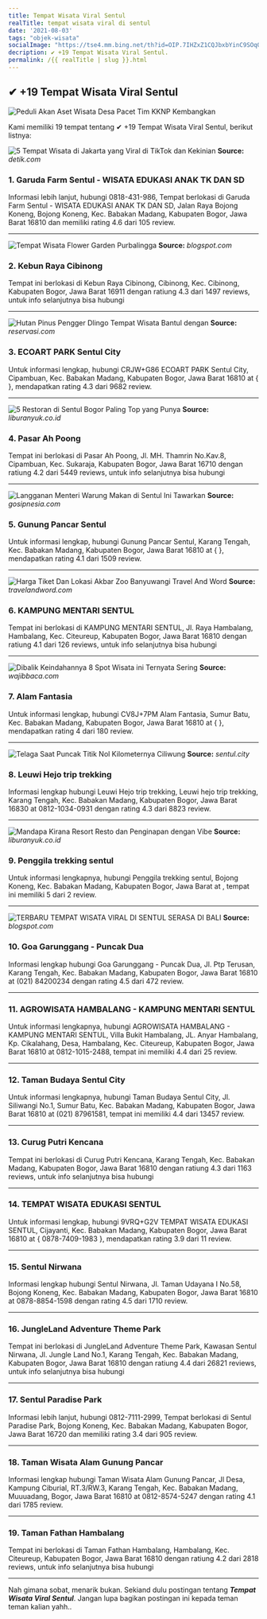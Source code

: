 ```yaml
---
title: Tempat Wisata Viral Sentul
realTitle: tempat wisata viral di sentul
date: '2021-08-03'
tags: "objek-wisata"
socialImage: "https://tse4.mm.bing.net/th?id=OIP.7IHZxZ1CQJbxbYinC9SOqQHaJ4&amp;pid=15.1"
decription: ✔ +19 Tempat Wisata Viral Sentul.
permalink: /{{ realTitle | slug }}.html
---
```


## ✔ +19 Tempat Wisata Viral Sentul

![Peduli Akan Aset Wisata Desa Pacet Tim KKNP Kembangkan ](https://umsida.ac.id/wp-content/uploads/2020/02/IMG-20200213-WA0000-600x800.jpg)



Kami memiliki 19 tempat tentang ✔ +19 Tempat Wisata Viral Sentul, berikut listnya:



![5 Tempat Wisata di Jakarta yang Viral di TikTok dan Kekinian](https://tse1.mm.bing.net/th?id=OIP.JreMpQvr-xkEKQ6e_50LqgHaEK&amp;pid=15.1)
**Source:** _detik.com_


### 1. Garuda Farm Sentul - WISATA EDUKASI ANAK TK DAN SD



Informasi lebih lanjut, hubungi 0818-431-986, Tempat berlokasi di Garuda Farm Sentul - WISATA EDUKASI ANAK TK DAN SD, Jalan Raya Bojong Koneng, Bojong Koneng, Kec. Babakan Madang, Kabupaten Bogor, Jawa Barat 16810 dan memiliki rating 4.6 dari 105 review.

---


![Tempat Wisata Flower Garden Purbalingga](https://tse1.mm.bing.net/th?id=OIP.6TgXn-iyUgQxLYLXSTDDwAHaEK&amp;pid=15.1)
**Source:** _blogspot.com_


### 2. Kebun Raya Cibinong



Tempat ini berlokasi di Kebun Raya Cibinong, Cibinong, Kec. Cibinong, Kabupaten Bogor, Jawa Barat 16911 dengan ratiung 4.3 dari 1497 reviews, untuk info selanjutnya bisa hubungi 

---


![Hutan Pinus Pengger Dlingo Tempat Wisata Bantul dengan ](https://tse1.mm.bing.net/th?id=OIP.45o9E29PSjd404rJ44tafQHaE6&amp;pid=15.1)
**Source:** _reservasi.com_


### 3. ECOART PARK Sentul City



Untuk informasi lengkap, hubungi CRJW+G86 ECOART PARK Sentul City, Cipambuan, Kec. Babakan Madang, Kabupaten Bogor, Jawa Barat 16810 at {  }, mendapatkan rating 4.3 dari 9682 review.

---


![5 Restoran di Sentul Bogor Paling Top yang Punya ](https://tse1.mm.bing.net/th?id=OIP.SPOqHl2WjykQ2Nxx6vBJyAHaEd&amp;pid=15.1)
**Source:** _liburanyuk.co.id_


### 4. Pasar Ah Poong



Tempat ini berlokasi di Pasar Ah Poong, Jl. MH. Thamrin No.Kav.8, Cipambuan, Kec. Sukaraja, Kabupaten Bogor, Jawa Barat 16710 dengan ratiung 4.2 dari 5449 reviews, untuk info selanjutnya bisa hubungi 

---


![Langganan Menteri Warung Makan di Sentul Ini Tawarkan ](https://tse2.mm.bing.net/th?id=OIP.cKGDUKS9AZZKAqNZiUgarAHaFN&amp;pid=15.1)
**Source:** _gosipnesia.com_


### 5. Gunung Pancar Sentul



Untuk informasi lengkap, hubungi Gunung Pancar Sentul, Karang Tengah, Kec. Babakan Madang, Kabupaten Bogor, Jawa Barat 16810 at {  }, mendapatkan rating 4.1 dari 1509 review.

---


![Harga Tiket Dan Lokasi Akbar Zoo Banyuwangi  Travel And Word](https://tse4.mm.bing.net/th?id=OIP.T7EC1WwPz8-z8IQ9f40pGQHaHa&amp;pid=15.1)
**Source:** _travelandword.com_


### 6. KAMPUNG MENTARI SENTUL



Tempat ini berlokasi di KAMPUNG MENTARI SENTUL, Jl. Raya Hambalang, Hambalang, Kec. Citeureup, Kabupaten Bogor, Jawa Barat 16810 dengan ratiung 4.1 dari 126 reviews, untuk info selanjutnya bisa hubungi 

---


![Dibalik Keindahannya 8 Spot Wisata ini Ternyata Sering ](https://tse2.mm.bing.net/th?id=OIP.UfsXtsGHtHa7nCCb6C8KwgHaE8&amp;pid=15.1)
**Source:** _wajibbaca.com_


### 7. Alam Fantasia



Untuk informasi lengkap, hubungi CV8J+7PM Alam Fantasia, Sumur Batu, Kec. Babakan Madang, Kabupaten Bogor, Jawa Barat 16810 at {  }, mendapatkan rating 4 dari 180 review.

---


![Telaga Saat Puncak  Titik Nol Kilometernya Ciliwung ](https://tse3.mm.bing.net/th?id=OIP.IAQcCMNvg3Syna0u3MI6MgHaEk&amp;pid=15.1)
**Source:** _sentul.city_


### 8. Leuwi Hejo trip trekking



Informasi lengkap hubungi Leuwi Hejo trip trekking, Leuwi hejo trip trekking, Karang Tengah, Kec. Babakan Madang, Kabupaten Bogor, Jawa Barat 16830 at 0812-1034-0931 dengan rating 4.3 dari 8823 review.

---


![Mandapa Kirana Resort Resto dan Penginapan dengan Vibe ](https://tse3.mm.bing.net/th?id=OIP.0T7uWewRCY-LNXzkrNzP8wAAAA&amp;pid=15.1)
**Source:** _liburanyuk.co.id_


### 9. Penggila trekking sentul



Untuk informasi lengkapnya, hubungi Penggila trekking sentul, Bojong Koneng, Kec. Babakan Madang, Kabupaten Bogor, Jawa Barat at , tempat ini memiliki 5 dari 2 review.

---


![TERBARU TEMPAT WISATA VIRAL DI SENTUL SERASA DI BALI ](https://tse4.mm.bing.net/th?id=OIP.HOxnPRSt_Wc2ZBM-Z8W0zwHaFj&amp;pid=15.1)
**Source:** _blogspot.com_


### 10. Goa Garunggang - Puncak Dua



Informasi lengkap hubungi Goa Garunggang - Puncak Dua, Jl. Ptp Terusan, Karang Tengah, Kec. Babakan Madang, Kabupaten Bogor, Jawa Barat 16810 at (021) 84200234 dengan rating 4.5 dari 472 review.

---


### 11. AGROWISATA HAMBALANG - KAMPUNG MENTARI SENTUL



Untuk informasi lengkapnya, hubungi AGROWISATA HAMBALANG - KAMPUNG MENTARI SENTUL, Villa Bukit Hambalang, JL. Anyar Hambalang, Kp. Cikalahang, Desa, Hambalang, Kec. Citeureup, Kabupaten Bogor, Jawa Barat 16810 at 0812-1015-2488, tempat ini memiliki 4.4 dari 25 review.

---


### 12. Taman Budaya Sentul City



Untuk informasi lengkapnya, hubungi Taman Budaya Sentul City, Jl. Siliwangi No.1, Sumur Batu, Kec. Babakan Madang, Kabupaten Bogor, Jawa Barat 16810 at (021) 87961581, tempat ini memiliki 4.4 dari 13457 review.

---


### 13. Curug Putri Kencana



Tempat ini berlokasi di Curug Putri Kencana, Karang Tengah, Kec. Babakan Madang, Kabupaten Bogor, Jawa Barat 16810 dengan ratiung 4.3 dari 1163 reviews, untuk info selanjutnya bisa hubungi 

---


### 14. TEMPAT WISATA EDUKASI SENTUL



Untuk informasi lengkap, hubungi 9VRQ+G2V TEMPAT WISATA EDUKASI SENTUL, Cijayanti, Kec. Babakan Madang, Kabupaten Bogor, Jawa Barat 16810 at { 0878-7409-1983 }, mendapatkan rating 3.9 dari 11 review.

---


### 15. Sentul Nirwana



Informasi lengkap hubungi Sentul Nirwana, Jl. Taman Udayana I No.58, Bojong Koneng, Kec. Babakan Madang, Kabupaten Bogor, Jawa Barat 16810 at 0878-8854-1598 dengan rating 4.5 dari 1710 review.

---


### 16. JungleLand Adventure Theme Park



Tempat ini berlokasi di JungleLand Adventure Theme Park, Kawasan Sentul Nirwana, Jl. Jungle Land No.1, Karang Tengah, Kec. Babakan Madang, Kabupaten Bogor, Jawa Barat 16810 dengan ratiung 4.4 dari 26821 reviews, untuk info selanjutnya bisa hubungi 

---


### 17. Sentul Paradise Park



Informasi lebih lanjut, hubungi 0812-7111-2999, Tempat berlokasi di Sentul Paradise Park, Bojong Koneng, Kec. Babakan Madang, Kabupaten Bogor, Jawa Barat 16720 dan memiliki rating 3.4 dari 905 review.

---


### 18. Taman Wisata Alam Gunung Pancar



Informasi lengkap hubungi Taman Wisata Alam Gunung Pancar, Jl Desa, Kampung Ciburial, RT.3/RW.3, Karang Tengah, Kec. Babakan Madang, Muuuadang, Bogor, Jawa Barat 16810 at 0812-8574-5247 dengan rating 4.1 dari 1785 review.

---


### 19. Taman Fathan Hambalang



Tempat ini berlokasi di Taman Fathan Hambalang, Hambalang, Kec. Citeureup, Kabupaten Bogor, Jawa Barat 16810 dengan ratiung 4.2 dari 2818 reviews, untuk info selanjutnya bisa hubungi 

---









Nah gimana sobat, menarik bukan. Sekiand dulu postingan tentang ***Tempat Wisata Viral Sentul***. Jangan lupa bagikan postingan ini kepada teman teman kalian yahh..
